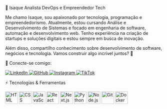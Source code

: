 🚀 Isaque
Analista DevOps e Empreendedor Tech

Me chamo Isaque, sou apaixonado por tecnologia, programação e empreendedorismo. Atualmente, estou cursando Análise e Desenvolvimento de Sistemas e focado em engenharia de software, automação e desenvolvimento web. Tenho experiência na criação de startups e soluções digitais e estou sempre em busca de inovação.

Além disso, compartilho conhecimento sobre desenvolvimento de software, negócios e tecnologia. Vamos construir algo incrível juntos? 🚀

📢 Conecte-se comigo:  
<p align="left"> 
  <a href="https://www.linkedin.com/in/seu-perfil-linkedin" target="_blank"> 
    <img alt="LinkedIn" title="Conecte-se no LinkedIn" src="https://img.shields.io/badge/LinkedIn-0077B5?style=for-the-badge&logo=linkedin&logoColor=white(https://www.linkedin.com/in/isaque-santos-33139734b?utm_source=share&utm_campaign=share_via&utm_content=profile&utm_medium=android_app)" /> 
  </a> 
  <a href="https://github.com/seu-usuario-github" target="_blank"> 
    <img alt="GitHub" title="Veja meus projetos no GitHub" src="https://img.shields.io/badge/GitHub-181717?style=for-the-badge&logo=github&logoColor=white" /> 
  </a> 
  <a href="https://www.instagram.com/seu-instagram" target="_blank"> 
    <img alt="Instagram" title="Me siga no Instagram" src="https://img.shields.io/badge/Instagram-E4405F?style=for-the-badge&logo=instagram&logoColor=white" /> 
  </a> 
  <a href="https://www.tiktok.com/@seu-tiktok" target="_blank"> 
    <img alt="TikTok" title="Me siga no TikTok" src="https://img.shields.io/badge/TikTok-000000?style=for-the-badge&logo=tiktok&logoColor=white" /> 
  </a> 
</p>
⚡ Tecnologias & Ferramentas
<p align="left"> <img alt="HTML" width="40px" src="https://cdn.jsdelivr.net/gh/devicons/devicon@latest/icons/html5/html5-original.svg" /> <img alt="CSS" width="40px" src="https://cdn.jsdelivr.net/gh/devicons/devicon@latest/icons/css3/css3-original.svg" /> <img alt="JavaScript" width="40px" src="https://cdn.jsdelivr.net/gh/devicons/devicon@latest/icons/javascript/javascript-original.svg" /> <img alt="React" width="40px" src="https://cdn.jsdelivr.net/gh/devicons/devicon@latest/icons/react/react-original.svg" /> <img alt="Next.js" width="40px" src="https://cdn.jsdelivr.net/gh/devicons/devicon@latest/icons/nextjs/nextjs-original.svg" /> <img alt="Python" width="40px" src="https://cdn.jsdelivr.net/gh/devicons/devicon@latest/icons/python/python-original.svg" /> <img alt="Node.js" width="40px" src="https://cdn.jsdelivr.net/gh/devicons/devicon@latest/icons/nodejs/nodejs-original.svg" /> <img alt="Git" width="40px" src="https://cdn.jsdelivr.net/gh/devicons/devicon@latest/icons/git/git-original.svg" /> <img alt="Docker" width="40px" src="https://cdn.jsdelivr.net/gh/devicons/devicon@latest/icons/docker/docker-original.svg" /> </p>
</p>
